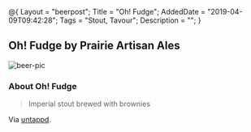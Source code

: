 @{
 Layout = "beerpost";
 Title = "Oh! Fudge";
 AddedDate = "2019-04-09T09:42:28";
 Tags = "Stout, Tavour";
 Description = "";
 }
 

## Oh! Fudge by Prairie Artisan Ales

![beer-pic]

### About Oh! Fudge

> Imperial stout brewed with brownies

Via [untappd][untappd-url].

[untappd-url]: <https://untappd.com//b/prairie-artisan-ales-oh-fudge/3029047>
[beer-pic]: https://jasonpowley.com/assets/img/2019-04-09-oh!-fudge.jpeg "Oh! Fudge by Prairie Artisan Ales"
